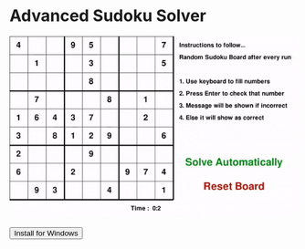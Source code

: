 # Advanced Sudoku Solver

![Output of program](https://github.com/alim-ansari/advanced-sudoku-solver/blob/master/advanced-sudoku-solver-output.gif)

<button name='button' onclick="https://github.com/alim-ansari/advanced-sudoku-solver/raw/master/Advanced%20Sudoku%20Solver.exe">Install for Windows</button>
